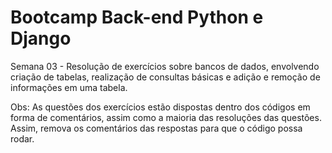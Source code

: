 # Bootcamp Back-end Python e Django

Semana 03 - Resolução de exercícios sobre bancos de dados, envolvendo criação de tabelas, realização de consultas básicas e adição e remoção de informações em uma tabela. <br>

Obs: As questões dos exercícios estão dispostas dentro dos códigos em forma de comentários, assim como a maioria das resoluções das questões. Assim, remova os comentários das respostas para que o código possa rodar.

